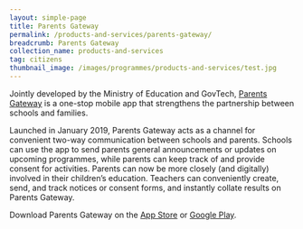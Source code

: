 ```yaml
---
layout: simple-page
title: Parents Gateway
permalink: /products-and-services/parents-gateway/
breadcrumb: Parents Gateway
collection_name: products-and-services
tag: citizens
thumbnail_image: /images/programmes/products-and-services/test.jpg
---
```


Jointly developed by the Ministry of Education and GovTech, [Parents Gateway](https://pg.moe.edu.sg/) is a one-stop mobile app that strengthens the partnership between schools and families.
 
Launched in January 2019, Parents Gateway acts as a channel for convenient two-way communication between schools and parents.  Schools can use the app to send parents general announcements or updates on upcoming programmes, while parents can keep track of and provide consent for activities. Parents can now be more closely (and digitally) involved in their children’s education. Teachers can conveniently create, send, and track notices or consent forms, and instantly collate results on Parents Gateway.
 
Download Parents Gateway on the [App Store](https://itunes.apple.com/sg/app/parents-gateway/id1267198708 ) or [Google Play](https://play.google.com/store/apps/details?id=com.moe.pgp ).
